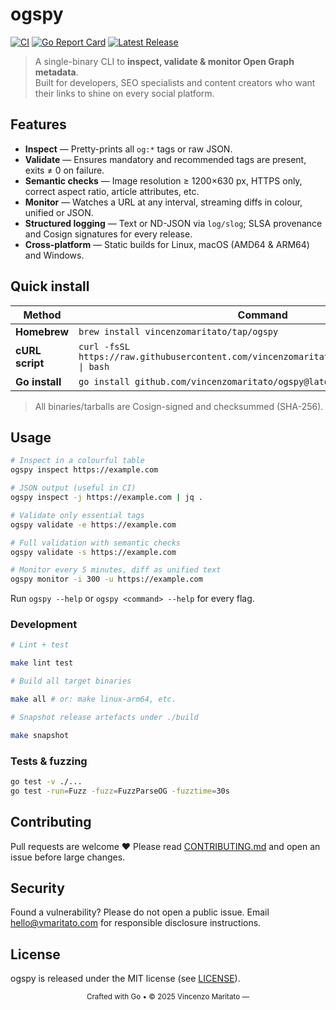 # ogspy

[![CI](https://github.com/vincenzomaritato/ogspy/actions/workflows/ci.yml/badge.svg)](https://github.com/vincenzomaritato/ogspy/actions/workflows/ci.yml)
[![Go Report Card](https://goreportcard.com/badge/github.com/vincenzomaritato/ogspy)](https://goreportcard.com/report/github.com/vincenzomaritato/ogspy)
[![Latest Release](https://img.shields.io/github/v/release/vincenzomaritato/ogspy?logo=github)](https://github.com/vincenzomaritato/ogspy/releases)

> A single-binary CLI to **inspect, validate & monitor Open Graph metadata**.  
> Built for developers, SEO specialists and content creators who want their links to shine on every social platform.

## Features

- **Inspect** — Pretty-prints all `og:*` tags or raw JSON.
- **Validate** — Ensures mandatory and recommended tags are present, exits ≠ 0 on failure.
- **Semantic checks** — Image resolution ≥ 1200×630 px, HTTPS only, correct aspect ratio, article attributes, etc.
- **Monitor** — Watches a URL at any interval, streaming diffs in colour, unified or JSON.
- **Structured logging** — Text or ND-JSON via `log/slog`; SLSA provenance and Cosign signatures for every release.
- **Cross-platform** — Static builds for Linux, macOS (AMD64 & ARM64) and Windows.

## Quick install

| Method          | Command                                                                                       |
| --------------- | --------------------------------------------------------------------------------------------- |
| **Homebrew**    | `brew install vincenzomaritato/tap/ogspy`                                                     |
| **cURL script** | `curl -fsSL https://raw.githubusercontent.com/vincenzomaritato/ogspy/main/install.sh \| bash` |
| **Go install**  | `go install github.com/vincenzomaritato/ogspy@latest`                                         |

> All binaries/tarballs are Cosign-signed and checksummed (SHA-256).

## Usage

```bash
# Inspect in a colourful table
ogspy inspect https://example.com

# JSON output (useful in CI)
ogspy inspect -j https://example.com | jq .

# Validate only essential tags
ogspy validate -e https://example.com

# Full validation with semantic checks
ogspy validate -s https://example.com

# Monitor every 5 minutes, diff as unified text
ogspy monitor -i 300 -u https://example.com
```

Run `ogspy --help` or `ogspy <command> --help` for every flag.

### Development

```bash
# Lint + test

make lint test

# Build all target binaries

make all # or: make linux-arm64, etc.

# Snapshot release artefacts under ./build

make snapshot
```

### Tests & fuzzing

```bash
go test -v ./...
go test -run=Fuzz -fuzz=FuzzParseOG -fuzztime=30s
```

## Contributing

Pull requests are welcome ❤️
Please read [CONTRIBUTING.md](CONTRIBUTING.md) and open an issue before large changes.

## Security

Found a vulnerability?
Please do not open a public issue.
Email [hello@vmaritato.com](mailto://hello@vmaritato.com) for responsible disclosure instructions.

## License

ogspy is released under the MIT license (see [LICENSE](LICENSE)).

<div align="center">
  <sub>Crafted with Go • © 2025 Vincenzo Maritato — <https://vmaritato.com></sub>
</div>
